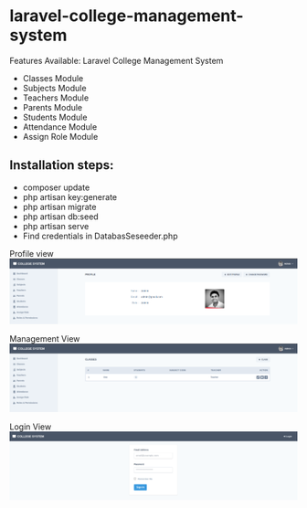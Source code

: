 # laravel-college-management-system

Features Available: Laravel College Management System
- Classes Module
- Subjects Module
- Teachers Module
- Parents Module
- Students Module
- Attendance Module
- Assign Role Module

## Installation steps:
- composer update
- php artisan key:generate
- php artisan migrate
- php artisan db:seed
- php artisan serve 
- Find credentials in DatabasSeseeder.php



Profile view
![Profile view](https://github.com/atifali-pm/laravel-college-management-system/blob/main/public/images/1.png?raw=true)

Management View
![Management view](https://github.com/atifali-pm/laravel-college-management-system/blob/main/public/images/2.png?raw=true)

Login View
![Login view](https://github.com/atifali-pm/laravel-college-management-system/blob/main/public/images/3.png?raw=true)
